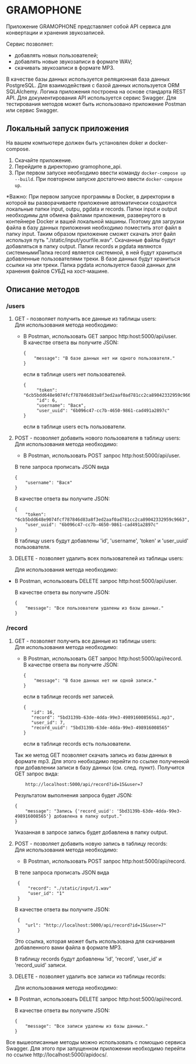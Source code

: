 # GRAMOPHONE

Приложение GRAMOPHONE представляет собой API сервиса для конвертации и хранения звукозаписей.

Сервис позволяет:
- добавлять новых пользователей;
- добавлять новые звукозаписи в формате WAV;
- скачивать звукозаписи в формате MP3.

В качестве базы данных используется реляционная база данных PostgreSQL.
Для взаимодействия с базой данных используется ORM SQLAlchemy.
Логика приложения построена на основе стандарта REST API.
Для документирования API используется сервис Swagger.
Для тестирования методов может быть использовано приложение Postman или сервис Swagger.


## Локальный запуск приложения

На вашем компьютере должен быть установлен doker и docker-compose.

1. Скачайте приложение.
2. Перейдите в директорию gramophone_api.
3. При первом запуске необходимо ввести команду `docker-compose up --build`. При повторном запуске достаточно ввести
`docker-compose up`.

 *Важно: При первом запуске программы в Docker, в директории в которой вы разворачиваете приложение
автоматически создаются локальные папки input, outpu, pgdata и records. Папки input и output необходимы для обмена 
 файлами приложения, развернутого в контейнере Docker и вашей локальной машины. Поэтому для загрузки файла в базу 
 данных приложения необходимо поместить этот файл в папку input. Таким образом приложение сможет скачать этот файл 
 используя путь "./static/input/yourfile.wav". Скачанные файлы будут добавляться в папку output. 
 Папки records и pgdata являются системнымиПапка record является системной, в ней будут храниться добавленные
 пользователями треки. В базе данных будут храниться ссылки на эти треки. Папка pgdata используется базой данных для
 хранения файлов СУБД на хост-машине.


## Описание методов
### /users

1. GET - позволяет получить все данные из таблицы users:  
   Для использования метода необходимо:
   - В Postman, использовать  GET запрос http:host:5000/api/user.  
   В качестве ответа вы получите JSON: 
     ```
     {
         "message": "В базе данных нет ни одного пользователя."
     }
     ``` 
        если в таблице users нет пользователей. 
     ```
     {
          "token": "6cb5bdd648e9074fcf787846d83a8f3ed2aaf0ad781cc2ca89042332959c9663",
          "id": 6,
          "username": "Вася",
          "user_uuid": "6b096c47-cc7b-4650-9861-cad491a2897c"
     }
     ```
     если в таблице users есть пользователи.
   
2. POST - позволяет добавить нового пользователя в таблицу users:  
Для использования метода необходимо:
   - В Postman, использовать  POST запрос http:host:5000/api/user. 

   В теле запроса прописать JSON вида 
   ```
   {
       "username": "Вася"
   } 
    ```
    В качестве ответа вы получите JSON: 
    ```
    {
        "token": "6cb5bdd648e9074fcf787846d83a8f3ed2aaf0ad781cc2ca89042332959c9663",
        "user_uuid": "6b096c47-cc7b-4650-9861-cad491a2897c"
    }
    ```
    В таблицу users будут добавлены 'id', 'username', 'token' и 'user_uuid' пользователя.

3. DELETE - позволяет удалить всех пользователей из таблицы users: 

    Для использования метода необходимо:
- В Postman, использовать  DELETE запрос http:host:5000/api/user. 

    В качестве ответа вы получите JSON: 
    ```
    {
        "message": "Все пользователи удалены из базы данных."
    }
    ```
  
### /record

1. GET - позволяет получить все данные из таблицы users:  
   Для использования метода необходимо:
   - В Postman, использовать  GET запрос http:host:5000/api/record.  
   В качестве ответа вы получите JSON: 
     ```
     {
         "message": "В базе данных нет ни одной записи."
     }
     ``` 
        если в таблице records нет записей. 
     ```
     {
        "id": 16,
        "record": "5bd3139b-63de-4dda-99e3-498916008565&1.mp3",
        "user_id": 7,
        "record_uuid": "5bd3139b-63de-4dda-99e3-498916008565"
     }
     ```
     если в таблице records есть пользователи.
    
    Так же метод GET позволяет скачать запись из базы данных в формате mp3. 
    Для этого необходимо перейти по ссылке полученной при добавлении записи в базу данных (см. след. пункт).
    Получится GET запрос вида:
    ```
        http://localhost:5000/api/record?id=15&user=7
    ``` 
    Результатом выполнения запроса будет JSON: 

    ```
    {
        "message": "Запись {'record_uuid': '5bd3139b-63de-4dda-99e3-498916008565'} добавлена в папку output."
    }
    ```
    Указанная в запросе запись будет добавлена в папку output.

2. POST - позволяет добавить новую запись в таблицу records:  
Для использования метода необходимо:
   - В Postman, использовать  POST запрос http:host:5000/api/record. 

   В теле запроса прописать JSON вида 
   ```
    {
        "record": "./static/input/1.wav"
        "user_id": "1"
    }
    ```

    В качестве ответа вы получите JSON:

    ```
     {
        "url": "http://localhost:5000/api/record?id=15&user=7"
     }
    ```
    Это ссылка, которая может быть использована для скачивания добавленного вами файла в формате MP3. 
    
    В таблицу records будут добавлены 'id', 'record', 'user_id' и 'record_uuid' записи.

3. DELETE - позволяет удалить все записи из таблицы records: 

    Для использования метода необходимо:
- В Postman, использовать  DELETE запрос http:host:5000/api/record. 

    В качестве ответа вы получите JSON: 
    ```
    {
        "message": "Все записи удалены из базы данных."
    }
    ```
  
Все вышеописанные методы можно использовать с помощью сервиса Swagger. Для этого при запущенном приложении необходимо
перейти по ссылке http://localhost:5000/apidocs/.
